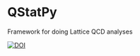 # QStatPy
Framework for doing Lattice QCD analyses


[![DOI](https://zenodo.org/badge/970119242.svg)](https://doi.org/10.5281/zenodo.15265041)
